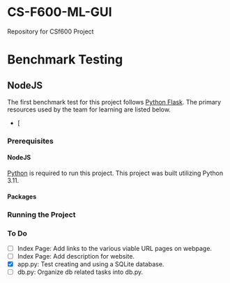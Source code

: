 # CS-F600-ML-GUI
Repository for CSf600 Project 

# Benchmark Testing
## NodeJS
The first benchmark test for this project follows [Python Flask](https://flask.palletsprojects.com/en/2.3.x/). The primary resources used by the team for learning are listed below.
- [
  
### Prerequisites
#### NodeJS
[Python](https://www.python.org/downloads/) is required to run this project. This project was built utilizing Python 3.11.


#### Packages


### Running the Project
#### 




### To Do
- [ ] Index Page:   Add links to the various viable URL pages on webpage.
- [ ] Index Page:   Add description for website.
- [x] app.py:       Test creating and using a SQLite database.
- [ ] db.py:        Organize db related tasks into db.py.
